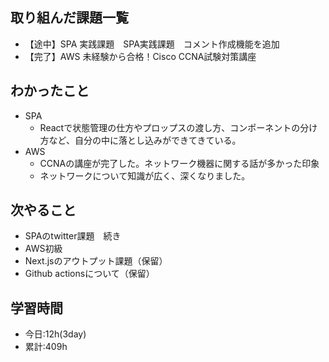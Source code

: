 ## 取り組んだ課題一覧
- 【途中】SPA 実践課題　SPA実践課題　コメント作成機能を追加
- 【完了】AWS 未経験から合格！Cisco CCNA試験対策講座
## わかったこと
- SPA
  - Reactで状態管理の仕方やプロップスの渡し方、コンポーネントの分け方など、自分の中に落とし込みができてきている。
- AWS
  - CCNAの講座が完了した。ネットワーク機器に関する話が多かった印象
  - ネットワークについて知識が広く、深くなりました。

## 次やること
- SPAのtwitter課題　続き
- AWS初級
- Next.jsのアウトプット課題（保留）
- Github actionsについて（保留）

## 学習時間
- 今日:12h(3day)
- 累計:409h
